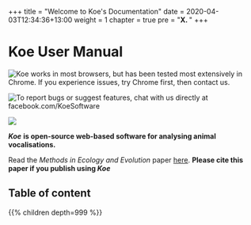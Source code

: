 +++
title = "Welcome to Koe's Documentation"
date = 2020-04-03T12:34:36+13:00
weight = 1
chapter = true
pre = "<b>X. </b>"
+++

Koe User Manual
=============

![Koe works in most browsers, but has been tested most extensively in Chrome. If you experience issues, try Chrome first, then contact us.](https://i.ibb.co/7rp86F3/Koe-works-with-Chrome-only-3.png)

![To report bugs or suggest features, chat with us directly at facebook.com/KoeSoftware](https://i.ibb.co/XL9TCdw/Contact-us-Koe2.png)

![](https://i.ibb.co/SXpGd0r/Cite-us-Koe.png)

***Koe*** **is open-source web-based software for analysing animal vocalisations.**

Read the  *Methods in Ecology and Evolution* paper [here](https://besjournals.onlinelibrary.wiley.com/doi/10.1111/2041-210X.13336). **Please cite this paper if you publish using *Koe***


Table of content
----------------

{{% children depth=999 %}}
